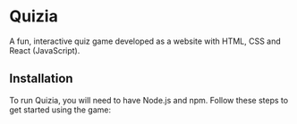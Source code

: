 # Quizia
A fun, interactive quiz game developed as a website with HTML, CSS and React (JavaScript).

## Installation
To run Quizia, you will need to have Node.js and npm. Follow these steps to get started using the game:

